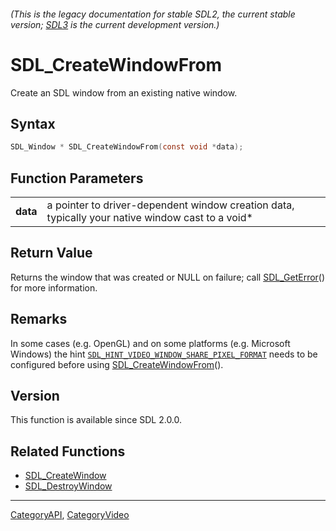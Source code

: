 ###### (This is the legacy documentation for stable SDL2, the current stable version; [SDL3](https://wiki.libsdl.org/SDL3/) is the current development version.)
# SDL_CreateWindowFrom

Create an SDL window from an existing native window.

## Syntax

```c
SDL_Window * SDL_CreateWindowFrom(const void *data);

```

## Function Parameters

|              |                                                                                                  |
| ------------ | ------------------------------------------------------------------------------------------------ |
| **data**     | a pointer to driver-dependent window creation data, typically your native window cast to a void* |

## Return Value

Returns the window that was created or NULL on failure; call
[SDL_GetError](SDL_GetError.md)() for more information.

## Remarks

In some cases (e.g. OpenGL) and on some platforms (e.g. Microsoft Windows)
the hint
[`SDL_HINT_VIDEO_WINDOW_SHARE_PIXEL_FORMAT`](SDL_HINT_VIDEO_WINDOW_SHARE_PIXEL_FORMAT)
needs to be configured before using
[SDL_CreateWindowFrom](SDL_CreateWindowFrom.md)().

## Version

This function is available since SDL 2.0.0.

## Related Functions

* [SDL_CreateWindow](SDL_CreateWindow.md)
* [SDL_DestroyWindow](SDL_DestroyWindow.md)

----
[CategoryAPI](CategoryAPI.md), [CategoryVideo](CategoryVideo.md)
